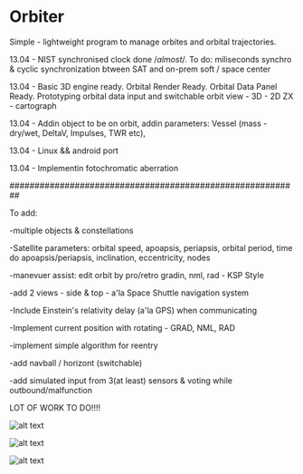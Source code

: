 # Orbiter
Simple - lightweight program to manage orbites and orbital trajectories.

13.04 - NIST synchronised clock done /*almost*/. To do: miliseconds synchro & cyclic synchronization btween SAT and on-prem soft / space center

13.04 - Basic 3D engine ready. Orbital Render Ready. Orbital Data Panel Ready. Prototyping orbital data input and switchable orbit view - 3D - 2D ZX - cartograph

13.04 - Addin object to be on orbit, addin parameters: Vessel (mass - dry/wet, DeltaV, Impulses, TWR etc), 

13.04 - Linux && android port

13.04 - Implementin fotochromatic aberration


##########################################################

To add:

-multiple objects & constellations 

-Satellite parameters: orbital speed, apoapsis, periapsis, orbital period, time do apoapsis/periapsis, inclination, eccentricity, nodes

-manevuer assist: edit orbit by pro/retro gradin, nml, rad - KSP Style

-add 2 views - side & top - a'la Space Shuttle navigation system

-Include Einstein's relativity delay (a'la GPS) when communicating

-Implement current position with rotating - GRAD, NML, RAD

-implement simple algorithm for reentry

-add navball / horizont (switchable)

-add simulated input from 3(at least) sensors & voting while outbound/malfunction

LOT OF WORK TO DO!!!!


![alt text](https://user-images.githubusercontent.com/127039319/231624488-50bd62b1-3795-42b3-a479-9acdd531d571.jpg)

![alt text](https://user-images.githubusercontent.com/127039319/231624520-0561ec1c-f5b2-4732-894b-0239b0e4209d.jpg)

![alt text](https://user-images.githubusercontent.com/127039319/226501465-16664429-578d-4acc-ac39-a027a1e354b7.jpg)
